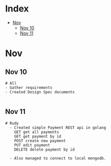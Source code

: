 # Index
- [Nov](#Nov)
  - [Nov 10](#Nov-10)
  - [Nov 11](#Nov-11)



# Nov

## Nov 10
```
# All
- Gather requirements
- Created Design Spec documents


```

## Nov 11

```
# Rudy
  - Created simple Payment REST api in golang
    GET get all payments
    GET get payment by id
    POST create new payment
    PUT edit payment
    DELETE delete payment by id

  - Also managed to connect to local mongodb.

```

